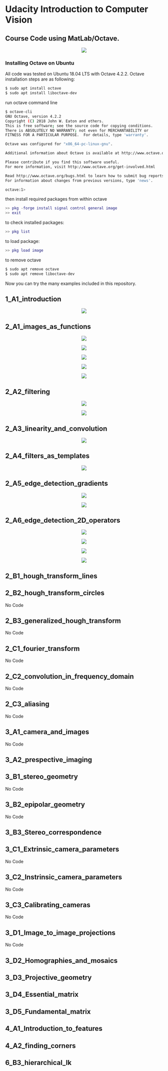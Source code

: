 # Udacity Introduction to Computer Vision 

## Course Code using MatLab/Octave.

<p align="center"> <img src="/misc/topics.png"> </p>

### Installing Octave on Ubuntu

All code was tested on Ubuntu 18.04 LTS with Octave 4.2.2. Octave installation steps are as following:

```bash
$ sudo apt install octave
$ sudo apt install liboctave-dev 
```
run octave command line
```bash
$ octave-cli 
GNU Octave, version 4.2.2
Copyright (C) 2018 John W. Eaton and others.
This is free software; see the source code for copying conditions.
There is ABSOLUTELY NO WARRANTY; not even for MERCHANTABILITY or
FITNESS FOR A PARTICULAR PURPOSE.  For details, type 'warranty'.

Octave was configured for "x86_64-pc-linux-gnu".

Additional information about Octave is available at http://www.octave.org.

Please contribute if you find this software useful.
For more information, visit http://www.octave.org/get-involved.html

Read http://www.octave.org/bugs.html to learn how to submit bug reports.
For information about changes from previous versions, type 'news'.

octave:1> 
```

then install required packages from within octave

```matlab
>> pkg -forge install signal control general image
>> exit
```

to check installed packages:

```matlab
>> pkg list
```
to load package:

```matlab
>> pkg load image
```

to remove octave

```bash
$ sudo apt remove octave
$ sudo apt remove liboctave-dev
```

Now you can try the many examples included in this repository.

## 1_A1_introduction

<p align="center"> <img src="/misc/1_A1_2.png"> </p>

## 2_A1_images_as_functions

<p align="center"> <img src="/misc/2_A1_1.png"> </p>

<p align="center"> <img src="/misc/2_A1_2.png"> </p>

<p align="center"> <img src="/misc/2_A1_3.png"> </p>

<p align="center"> <img src="/misc/2_A1_4.png"> </p>

<p align="center"> <img src="/misc/2_A1_5.png"> </p>

## 2_A2_filtering

<p align="center"> <img src="/misc/2_A2_1.png"> </p>

<p align="center"> <img src="/misc/2_A2_2.png"> </p>

## 2_A3_linearity_and_convolution

<p align="center"> <img src="/misc/2_A3_2.png"> </p>

## 2_A4_filters_as_templates

<p align="center"> <img src="/misc/2_A4_1.png"> </p>

## 2_A5_edge_detection_gradients

<p align="center"> <img src="/misc/2_A5_1.png"> </p>

<p align="center"> <img src="/misc/2_A5_2.png"> </p>

## 2_A6_edge_detection_2D_operators

<p align="center"> <img src="/misc/2_A6_1.png"> </p>

<p align="center"> <img src="/misc/2_A6_2.png"> </p>

<p align="center"> <img src="/misc/2_A6_3.png"> </p>

<p align="center"> <img src="/misc/2_A6_4.png"> </p>

## 2_B1_hough_transform_lines

## 2_B2_hough_transform_circles

No Code

## 2_B3_generalized_hough_transform

No Code

## 2_C1_fourier_transform

No Code

## 2_C2_convolution_in_frequency_domain

No Code

## 2_C3_aliasing

No Code

## 3_A1_camera_and_images

No Code

## 3_A2_prespective_imaging

## 3_B1_stereo_geometry

No Code

## 3_B2_epipolar_geometry

No Code

## 3_B3_Stereo_correspondence

## 3_C1_Extrinsic_camera_parameters

No Code

## 3_C2_Instrinsic_camera_parameters

No Code

## 3_C3_Calibrating_cameras

No Code

## 3_D1_Image_to_image_projections

No Code

## 3_D2_Homographies_and_mosaics

## 3_D3_Projective_geometry

## 3_D4_Essential_matrix

## 3_D5_Fundamental_matrix

## 4_A1_Introduction_to_features

## 4_A2_finding_corners

## 6_B3_hierarchical_lk
